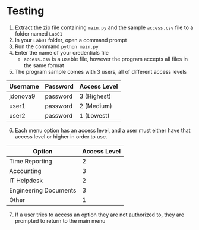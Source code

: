 # Testing
1. Extract the zip file containing `main.py` and the sample `access.csv` file to a folder named `Lab01`
2. In your `Lab01` folder, open a command prompt
3. Run the command ```python main.py```
4. Enter the name of your credentials file
    * `access.csv` is a usable file, however the program accepts all files in the same format
5. The program sample comes with 3 users, all of different access levels

| Username | Password | Access Level |
|----------|----------|--------------|
| jdonova9 | password | 3 (Highest)  |
| user1    | password | 2 (Medium)   |
| user2    | password | 1 (Lowest)   |
   
6. Each menu option has an access level, and a user must either have that access level or higher in order to use.

| Option                | Access Level |
|-----------------------|--------------|
| Time Reporting        | 2            |
| Accounting            | 3            |
| IT Helpdesk           | 2            |
| Engineering Documents | 3            |
| Other                 | 1            |

7. If a user tries to access an option they are not authorized to, they are prompted to return to the main menu